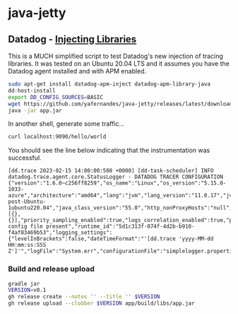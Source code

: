 # java-jetty

## Datadog  - [Injecting Libraries](https://docs.datadoghq.com/tracing/trace_collection/library_injection/?tab=host)

This is a MUCH simplified script to test Datadog's new injection of tracing libraries. It was tested on an Ubuntu 20.04 LTS and it assumes you have the Datadog agent installed and with APM enabled.

```bash
sudo apt-get install datadog-apm-inject datadog-apm-library-java
dd-host-install
export DD_CONFIG_SOURCES=BASIC
wget https://github.com/yafernandes/java-jetty/releases/latest/download/app.jar
java -jar app.jar
```

In another shell, generate some traffic...
```bash
curl localhost:9090/hello/world
```

You should see the line below indicating that the instrumentation was successful.

```
[dd.trace 2023-02-15 14:00:00:508 +0000] [dd-task-scheduler] INFO datadog.trace.agent.core.StatusLogger - DATADOG TRACER CONFIGURATION {"version":"1.6.0~c256ff8259","os_name":"Linux","os_version":"5.15.0-1033-azure","architecture":"amd64","lang":"jvm","lang_version":"11.0.17","jvm_vendor":"Ubuntu","jvm_version":"11.0.17+8-post-Ubuntu-1ubuntu220.04","java_class_version":"55.0","http_nonProxyHosts":"null","http_proxyHost":"null","enabled":true,"service":"app","agent_url":"http://localhost:8126","agent_unix_domain_socket":"/opt/datadog/apm/inject/run/apm.socket","agent_error":false,"debug":false,"analytics_enabled":false,"sample_rate":1.0,"sampling_rules":[{},{}],"priority_sampling_enabled":true,"logs_correlation_enabled":true,"profiling_enabled":false,"remote_config_enabled":true,"debugger_enabled":false,"appsec_enabled":"ENABLED_INACTIVE","telemetry_enabled":true,"dd_version":"","health_checks_enabled":true,"configuration_file":"no config file present","runtime_id":"5d1c313f-074f-4d2b-b910-f4af83469b53","logging_settings":{"levelInBrackets":false,"dateTimeFormat":"'[dd.trace 'yyyy-MM-dd HH:mm:ss:SSS Z']'","logFile":"System.err","configurationFile":"simplelogger.properties","showShortLogName":false,"showDateTime":true,"showLogName":true,"showThreadName":true,"defaultLogLevel":"INFO","warnLevelString":"WARN","embedException":false},"cws_enabled":false,"cws_tls_refresh":5000,"datadog_profiler_enabled":true,"datadog_profiler_safe":true}
```

### Build and release upload

```bash
gradle jar
VERSION=v0.1
gh release create --notes '' --title '' $VERSION
gh release upload --clobber $VERSION app/build/libs/app.jar
```
